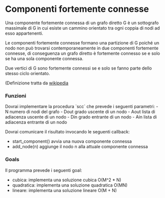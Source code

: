 # Componenti fortemente connesse

Una componente fortemente connessa di un grafo diretto G è un sottografo massimale di G in cui esiste un cammino orientato tra ogni coppia di nodi ad esso appartenenti.

Le componenti fortemente connesse formano una partizione di G poiché un nodo non può trovarsi contemporaneamente in due componenti fortemente connesse, di conseguenza un grafo diretto è fortemente connesso se e solo se ha una sola componente connessa.

Due vertici di G sono fortemente connessi se e solo se fanno parte dello stesso ciclo orientato. 

(Definizione tratta da [wikipedia](https://it.wikipedia.org/wiki/Componente_fortemente_connessa)

### Funzioni
<description for="scc">
Dovrai implementare la procedura `scc` che prevede i seguenti parametri:
- <param>N</param> numero di nodi del grafo
- <param>Dout</param> grado uscente di un nodo
- <param>Aout</param> lista di adiacenza uscente di un nodo
- <param>Din</param> grado entrante di un nodo
- <param>Ain</param> lista di adiacenza entrante di un nodo

Dovrai comunicare il risultato invocando le seguenti callback:
- <param>start_component()</param> avvia una nuova componente connessa
- <param>add_node(n)</param> aggiunge il nodo n alla attuale componente connessa
</description>

### Goals
Il programma prevede i seguenti goal:
- cubica: implementa una soluzione cubica O(M^2 * N)
- quadratica: implementa una soluzione quadratica O(MN)
- lineare: implementa una soluzione lineare O(M + N)

